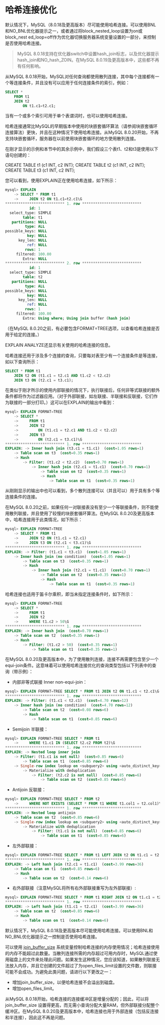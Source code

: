 # 哈希连接优化

默认情况下，MySQL（8.0.18及更高版本）尽可能使用哈希连接。可以使用BNL和NO_BNL优化器提示之一，或者通过将block_nested_loop设置为on或block_nest ed_loop=off作为优化器切换服务器系统变量设置的一部分，来控制是否使用哈希连接。

> MySQL 8.0.18支持在优化器switch中设置hash_join标志，以及优化器提示hash_join和NO_hash_ZOIN。在MySQL 8.0.19及更高版本中，这些都不再有任何影响。

从MySQL 8.0.18开始，MySQL对任何查询都使用散列连接，其中每个连接都有一个等连接条件，并且没有可以应用于任何连接条件的索引，例如：

```sql
SELECT *
    FROM t1
    JOIN t2
        ON t1.c1=t2.c1;
```

当有一个或多个索引可用于单个表谓词时，也可以使用哈希连接。

哈希连接通常比MySQL的早期版本中使用的块嵌套循环算法（请参阅块嵌套循环连接算法）更快，并且在这种情况下使用哈希连接。从MySQL 8.0.20开始，不再支持块嵌套循环，服务器在以前使用块嵌套循环的地方使用散列连接。

在刚才显示的示例和本节中的其余示例中，我们假设三个表t1、t2和t3是使用以下语句创建的：

CREATE TABLE t1 (c1 INT, c2 INT);
CREATE TABLE t2 (c1 INT, c2 INT);
CREATE TABLE t3 (c1 INT, c2 INT);

您可以看到，使用EXPLAIN正在使用哈希连接，如下所示：

```sql
mysql> EXPLAIN
    -> SELECT * FROM t1
    ->     JOIN t2 ON t1.c1=t2.c1\G
*************************** 1. row ***************************
           id: 1
  select_type: SIMPLE
        table: t1
   partitions: NULL
         type: ALL
possible_keys: NULL
          key: NULL
      key_len: NULL
          ref: NULL
         rows: 1
     filtered: 100.00
        Extra: NULL
*************************** 2. row ***************************
           id: 1
  select_type: SIMPLE
        table: t2
   partitions: NULL
         type: ALL
possible_keys: NULL
          key: NULL
      key_len: NULL
          ref: NULL
         rows: 1
     filtered: 100.00
        Extra: Using where; Using join buffer (hash join)
```

（在MySQL 8.0.20之前，有必要包含FORMAT=TREE选项，以查看哈希连接是否用于给定的连接。）

EXPLAIN ANALYZE还显示有关使用的哈希连接的信息。

哈希连接还用于涉及多个连接的查询，只要每对表至少有一个连接条件是等连接，如以下查询所示：

```sql
SELECT * FROM t1
    JOIN t2 ON (t1.c1 = t2.c1 AND t1.c2 < t2.c2)
    JOIN t3 ON (t2.c1 = t3.c1);
```

在类似于刚才所示的使用内部联接的情况下，执行联接后，任何非等式联接的额外条件都将作为过滤器应用。（对于外部联接，如左联接、半联接和反联接，它们作为联接的一部分打印。）这可以在EXPLAIN的输出中看到：

```sql
mysql> EXPLAIN FORMAT=TREE
    -> SELECT *
    ->     FROM t1
    ->     JOIN t2
    ->         ON (t1.c1 = t2.c1 AND t1.c2 < t2.c2)
    ->     JOIN t3
    ->         ON (t2.c1 = t3.c1)\G
*************************** 1. row ***************************
EXPLAIN: -> Inner hash join (t3.c1 = t1.c1)  (cost=1.05 rows=1)
    -> Table scan on t3  (cost=0.35 rows=1)
    -> Hash
        -> Filter: (t1.c2 < t2.c2)  (cost=0.70 rows=1)
            -> Inner hash join (t2.c1 = t1.c1)  (cost=0.70 rows=1)
                -> Table scan on t2  (cost=0.35 rows=1)
                -> Hash
                    -> Table scan on t1  (cost=0.35 rows=1)
```

从刚刚显示的输出中也可以看到，多个散列连接可以（并且可以）用于具有多个等连接条件的连接。

在MySQL 8.0.20之前，如果任何一对联接表没有至少一个等联接条件，则不能使用散列联接，并且使用了较慢的块嵌套循环算法。在MySQL 8.0.20及更高版本中，哈希连接用于此类情况，如下所示：

```sql
mysql> EXPLAIN FORMAT=TREE
    -> SELECT * FROM t1
    ->     JOIN t2 ON (t1.c1 = t2.c1)
    ->     JOIN t3 ON (t2.c1 < t3.c1)\G
*************************** 1. row ***************************
EXPLAIN: -> Filter: (t1.c1 < t3.c1)  (cost=1.05 rows=1)
    -> Inner hash join (no condition)  (cost=1.05 rows=1)
        -> Table scan on t3  (cost=0.35 rows=1)
        -> Hash
            -> Inner hash join (t2.c1 = t1.c1)  (cost=0.70 rows=1)
                -> Table scan on t2  (cost=0.35 rows=1)
                -> Hash
                    -> Table scan on t1  (cost=0.35 rows=1)
```

哈希连接也适用于笛卡尔乘积，即当未指定连接条件时，如下所示：

```sql
mysql> EXPLAIN FORMAT=TREE
    -> SELECT *
    ->     FROM t1
    ->     JOIN t2
    ->     WHERE t1.c2 > 50\G
*************************** 1. row ***************************
EXPLAIN: -> Inner hash join  (cost=0.70 rows=1)
    -> Table scan on t2  (cost=0.35 rows=1)
    -> Hash
        -> Filter: (t1.c2 > 50)  (cost=0.35 rows=1)
            -> Table scan on t1  (cost=0.35 rows=1)
```

在MySQL 8.0.20及更高版本中，为了使用散列连接，连接不再需要包含至少一个equi-join条件。这意味着可以使用哈希连接优化的查询类型包括以下列表中的查询（带示例）：

- 内部非等式联接 Inner non-equi-join：

```sql
mysql> EXPLAIN FORMAT=TREE SELECT * FROM t1 JOIN t2 ON t1.c1 < t2.c1\G
*************************** 1. row ***************************
EXPLAIN: -> Filter: (t1.c1 < t2.c1)  (cost=4.70 rows=12)
    -> Inner hash join (no condition)  (cost=4.70 rows=12)
        -> Table scan on t2  (cost=0.08 rows=6)
        -> Hash
            -> Table scan on t1  (cost=0.85 rows=6)
```

- Semijoin 半联接：

```sql
mysql> EXPLAIN FORMAT=TREE SELECT * FROM t1 
    ->     WHERE t1.c1 IN (SELECT t2.c2 FROM t2)\G
*************************** 1. row ***************************
EXPLAIN: -> Nested loop inner join
    -> Filter: (t1.c1 is not null)  (cost=0.85 rows=6)
        -> Table scan on t1  (cost=0.85 rows=6)
    -> Single-row index lookup on <subquery2> using <auto_distinct_key> (c2=t1.c1)
        -> Materialize with deduplication
            -> Filter: (t2.c2 is not null)  (cost=0.85 rows=6)
                -> Table scan on t2  (cost=0.85 rows=6)
```

- Antijoin 反联接：

```sql
mysql> EXPLAIN FORMAT=TREE SELECT * FROM t2 
    ->     WHERE NOT EXISTS (SELECT * FROM t1 WHERE t1.col1 = t2.col1)\G
*************************** 1. row ***************************
EXPLAIN: -> Nested loop antijoin
    -> Table scan on t2  (cost=0.85 rows=6)
    -> Single-row index lookup on <subquery2> using <auto_distinct_key> (c1=t2.c1)
        -> Materialize with deduplication
            -> Filter: (t1.c1 is not null)  (cost=0.85 rows=6)
                -> Table scan on t1  (cost=0.85 rows=6)
```

- 左外部联接：

```sql
mysql> EXPLAIN FORMAT=TREE SELECT * FROM t1 LEFT JOIN t2 ON t1.c1 = t2.c1\G
*************************** 1. row ***************************
EXPLAIN: -> Left hash join (t2.c1 = t1.c1)  (cost=3.99 rows=36)
    -> Table scan on t1  (cost=0.85 rows=6)
    -> Hash
        -> Table scan on t2  (cost=0.14 rows=6)
```

- 右外部联接（注意MySQL将所有右外部联接重写为左外部联接）:

```sql
mysql> EXPLAIN FORMAT=TREE SELECT * FROM t1 RIGHT JOIN t2 ON t1.c1 = t2.c1\G
*************************** 1. row ***************************
EXPLAIN: -> Left hash join (t1.c1 = t2.c1)  (cost=3.99 rows=36)
    -> Table scan on t2  (cost=0.85 rows=6)
    -> Hash
        -> Table scan on t1  (cost=0.14 rows=6)
```

默认情况下，MySQL 8.0.18及更高版本尽可能使用哈希连接。可以使用BNL和NO_BNL优化器提示之一控制是否使用哈希连接。

可以使用 [join_buffer_size](https://dev.mysql.com/doc/refman/8.0/en/server-system-variables.html#sysvar_join_buffer_size) 系统变量控制哈希连接的内存使用情况；哈希连接使用的内存不能超过此数量。当散列连接所需的内存超过可用内存时，MySQL通过使用磁盘上的文件来处理此问题。如果发生这种情况，您应该知道，如果散列联接无法放入内存，并且它创建的文件超过了为open_files_limit设置的文件数，则联接可能不会成功。为避免此类问题，请进行以下更改之一：

- 增加join_buffer_size，以便哈希连接不会溢出到磁盘。
- 增加open_files_limit。

从MySQL 8.0.18开始，哈希连接的连接缓冲区是增量分配的；因此，可以将 join_buffer_size 设置得更高，而无需小查询分配大量RAM，但外部联接分配整个缓冲区。在MySQL 8.0.20及更高版本中，哈希连接也用于外部连接（包括反连接和半连接），因此这不再是问题。
